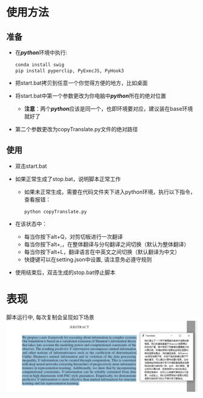 # 使用方法

## 准备

- 在***python***环境中执行:
  
  ```shell
  conda install swig
  pip install pyperclip, PyExecJS, PyHook3
  ```
  
- 把start.bat拷贝到任意一个你觉得方便的地方，比如桌面

- 将start.bat中第一个参数更改为你电脑中***python***所在的绝对位置

  - **注意**：两个***python***应该是同一个，也即环境要对应，建议装在base环境就好了

- 第二个参数更改为copyTranslate.py文件的绝对路径
## 使用

- 双击start.bat

- 如果正常生成了stop.bat，说明脚本正常工作

  - 如果未正常生成，需要在代码文件夹下进入python环境，执行以下指令，查看报错：

    ```shell
    python copyTranslate.py
    ```

- 在该状态中：
  - 每当你按下alt+Q，对剪切板进行一次翻译
  - 每当你按下alt+,，在整体翻译与分句翻译之间切换（默认为整体翻译）
  - 每当你按下alt+L，翻译语言在中英文之间切换（默认翻译为中文）
  - 快捷键可以在setting.json中设置, 请注意务必遵守规则

- 使用结束后，双击生成的stop.bat停止脚本

# 表现

脚本运行中, 每次复制会呈现如下场景
 ![show](./show.png)  
